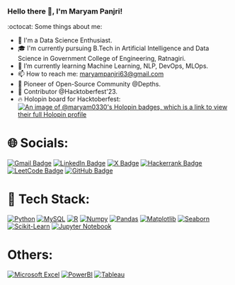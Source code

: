 ### Hello there 👋, I'm Maryam Panjri! 

:octocat: Some things about me:

- 🔭 I'm a Data Science Enthusiast.
- 🎓 I'm currently pursuing B.Tech in Artificial Intelligence and Data Science in Government College of Engineering, Ratnagiri.
- 🌱 I’m currently learning Machine Learning, NLP, DevOps, MLOps.
- 📫 How to reach me: maryampanjri63@gmail.com
- 🚀 Pioneer of Open-Source Community @Depths.
- 🎉 Contributor @Hacktoberfest'23.
- 🔥 Holopin board for Hacktoberfest: 
      [![An image of @maryam0330's Holopin badges, which is a link to view their full Holopin profile](https://holopin.me/maryam0330)](https://holopin.io/@maryam0330)

# 🌐 Socials:

<a href="mailto:maryampanjri63@gmail.com" target="_top"><img src="https://img.shields.io/badge/Gmail-D14836?style=for-the-badge&logo=gmail&logoColor=white" alt="Gmail Badge"></a>
<a href="https://www.linkedin.com/in/maryam-panjri/" target="_blank"><img src="https://img.shields.io/badge/LinkedIn-blue?style=for-the-badge&logo=linkedin&logoColor=white" alt="LinkedIn Badge"></a>
<a href="https://x.com/maryam_panjri" target="_blank"><img src="https://img.shields.io/badge/X-black?style=for-the-badge&logo=x&logoColor=white" alt="X Badge"></a>
<a href="https://www.hackerrank.com/profile/maryampanjri63" target="_blank"><img src="https://img.shields.io/badge/-Hackerrank-black?style=for-the-badge&logo=HackerRank&logoColor=2EC866" alt="Hackerrank Badge"></a>
<a href="https://leetcode.com/u/1kriDZgoj5/" target="_blank"><img src="https://img.shields.io/badge/-LeetCode-FFA116?style=for-the-badge&logo=LeetCode&logoColor=white" alt="LeetCode Badge"></a>
<a href="https://github.com/Maryam0330" target="_blank"><img src="https://img.shields.io/badge/GitHub-black?style=for-the-badge&logo=github&logoColor=white" alt="GitHub Badge"></a>


# 🔧 Tech Stack:
 
[![Python](https://img.shields.io/badge/python-3670A0?style=for-the-badge&logo=python&logoColor=ffdd54)](https://www.python.org)
[![MySQL](https://img.shields.io/badge/MySQL-007BFF?style=for-the-badge&logo=mysql&logoColor=white)](https://www.mysql.com/)
[![R](https://img.shields.io/badge/R-007BFF?style=for-the-badge&logo=r&logoColor=white)](https://www.r-project.org/)
[![Numpy](https://img.shields.io/badge/numpy-%23013243.svg?style=for-the-badge&logo=numpy&logoColor=white)](https://numpy.org)
[![Pandas](https://img.shields.io/badge/pandas-%23150458.svg?style=for-the-badge&logo=pandas&logoColor=white)](https://pandas.pydata.org)
[![Matplotlib](https://img.shields.io/badge/Matplotlib-%23013243.svg?style=for-the-badge&logo=matplotlib&logoColor=white)](https://matplotlib.org/)
[![Seaborn](https://img.shields.io/badge/Seaborn-%23776A61.svg?style=for-the-badge&logo=seaborn&logoColor=white)](https://seaborn.pydata.org/)
[![Scikit-Learn](https://img.shields.io/badge/Scikit--Learn-%23F7931A.svg?style=for-the-badge&logo=scikit-learn&logoColor=white)](https://scikit-learn.org)
[![Jupyter Notebook](https://img.shields.io/badge/Jupyter-F37626.svg?&style=for-the-badge&logo=Jupyter&logoColor=white)](https://jupyter.org)

# Others:

[![Microsoft Excel](https://img.shields.io/badge/Microsoft_Excel-217346?style=for-the-badge&logo=microsoft-excel&logoColor=white)](https://www.microsoft.com/en-us/microsoft-365/excel)
[![PowerBI](https://img.shields.io/badge/PowerBI-F2C811?style=for-the-badge&logo=powerbi&logoColor=black)](https://powerbi.microsoft.com)
[![Tableau](https://img.shields.io/badge/Tableau-white?style=for-the-badge&logo=tableau&logoColor=blue)](https://www.tableau.com)


